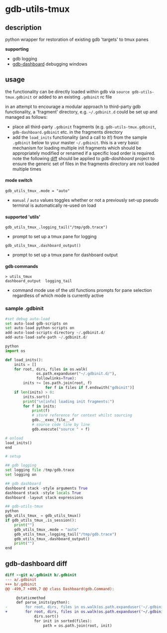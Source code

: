# gdb-utils-tmux

## description
python wrapper for restoration of existing gdb 'targets' to tmux panes

**supporting**  
- gdb logging  
- [gdb-dashboard](https://github.com/cyrus-and/gdb-dashboarddashboard) debugging windows

## usage
the functionality can be directly loaded within gdb via `source gdb-utils-tmux.gdbinit` or added to an existing `.gdbinit` rc file

in an attempt to encourage a modular approach to third-party gdb functionality, a 'fragment' directory, e.g. `~/.gdbinit.d` could be set up and managed as follows:

- place all third-party `.gdbinit` fragments (e.g. `gdb-utils-tmux.gdbinit`, `gdb-dashboard.gdbinit` etc. in the fragments directory
- add the `load_inits` functionality (and a call to it!) from the sample `.gdbinit` below to your master `~/.gdbinit`. this is a very basic mechanism for loading multiple init fragments which should be appropriately modified or renamed if a specific load order is required. note the following [diff](#gdb-dashboard-diff) should be applied to *gdb-dashboard* project to ensure the generic set of files in the fragments directory are not loaded multiple times

#### mode switch
```
gdb_utils_tmux_.mode = "auto"
```
- `manual` / `auto` values toggles whether or not a previously set-up pseudo terminal is automatically re-used on load

#### supported 'utils'
```
gdb_utils_tmux_.logging_tail("/tmp/gdb.trace")
```
- prompt to set up a tmux pane for logging

```
gdb_utils_tmux_.dashboard_output()
```
- prompt to set up a tmux pane for dashboard output

#### gdb commands
```
> utils_tmux
dashboard_output  logging_tail
```
- command mode use of the util functions prompts for pane selection regardless of which mode is currently active

### sample .gdbinit
```python
#set debug auto-load
set auto-load gdb-scripts on
set auto-load python-scripts on
add-auto-load-scripts-directory ~/.gdbinit.d/
add-auto-load-safe-path ~/.gdbinit.d/

python
import os

def load_inits():
    inits = []
    for root, dirs, files in os.walk(
              os.path.expanduser("~/.gdbinit.d/"),
              followlinks=True):
        inits += [os.path.join(root, f)
                  for f in files if f.endswith("gdbinit")]
    if len(inits) > 0:
        inits.sort()
        print("\n[info] loading init fragments:")
        for f in inits:
            print(f)
            # store reference for context whilst sourcing
            gdb.__exec_file__=f
            # source code line by line
            gdb.execute("source " + f)

# onload
load_inits()
end

# setup

## gdb logging
set logging file /tmp/gdb.trace
set logging on

## gdb dashboard
dashboard stack -style arguments True
dashboard stack -style locals True
dashboard -layout stack expressions

## gdb-utils-tmux
python
gdb_utils_tmux_ = gdb_utils_tmux()
if gdb_utils_tmux_.is_session():
    print("")
    gdb_utils_tmux_.mode = "auto"
    gdb_utils_tmux_.logging_tail("/tmp/gdb.trace")
    gdb_utils_tmux_.dashboard_output()
    print("")
end
```

## gdb-dashboard diff
```diff
diff --git a/.gdbinit b/.gdbinit
--- a/.gdbinit
+++ b/.gdbinit
@@ -499,7 +499,7 @@ class Dashboard(gdb.Command):

     @staticmethod
     def parse_inits(python):
-        for root, dirs, files in os.walk(os.path.expanduser('~/.gdbinit.d/')):
+        for root, dirs, files in os.walk(os.path.expanduser('~/.gdbinit.d/gdb-dashboard/')):
             dirs.sort()
             for init in sorted(files):
                 path = os.path.join(root, init)

```
